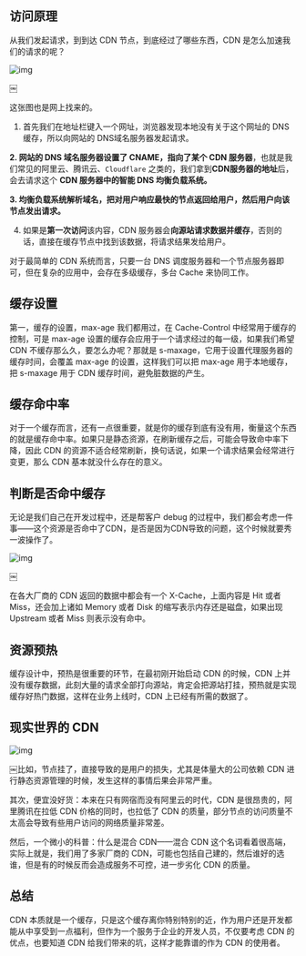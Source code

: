 ## **访问原理**

从我们发起请求，到到达 CDN 节点，到底经过了哪些东西，CDN 是怎么加速我们的请求的呢？

![img](https://pic3.zhimg.com/80/v2-d4ab223ee51aaeaa24c85271721de10e_720w.jpg)

￼

这张图也是网上找来的。

1. 首先我们在地址栏键入一个网址，浏览器发现本地没有关于这个网址的 DNS 缓存，所以向网站的 DNS域名服务器发起请求。

**2. 网站的 DNS 域名服务器设置了 CNAME，指向了某个 CDN 服务器**，也就是我们常见的阿里云、腾讯云、`Cloudflare` 之类的，我们拿到**CDN服务器的地址**后，会去请求这个 **CDN 服务器中的智能 DNS 均衡负载系统。**

**3. 均衡负载系统解析域名，把对用户响应最快的节点返回给用户，然后用户向该节点发出请求。**

4. 如果是**第一次访问**该内容，CDN 服务器会**向源站请求数据并缓存**，否则的话，直接在缓存节点中找到该数据，将请求结果发给用户。

对于最简单的 CDN 系统而言，只要一台 DNS 调度服务器和一个节点服务器即可，但在复杂的应用中，会存在多级缓存，多台 Cache 来协同工作。

## **缓存设置**

第一，缓存的设置，max-age 我们都用过，在 Cache-Control 中经常用于缓存的控制，可是 max-age 设置的缓存会应用于一个请求经过的每一级，如果我们希望 CDN 不缓存那么久，要怎么办呢？那就是 s-maxage，它用于设置代理服务器的缓存时间，会覆盖 max-age 的设置，这样我们可以把 max-age 用于本地缓存，把 s-maxage 用于 CDN 缓存时间，避免脏数据的产生。

## **缓存命中率**

对于一个缓存而言，还有一点很重要，就是你的缓存到底有没有用，衡量这个东西的就是缓存命中率。如果只是静态资源，在刷新缓存之后，可能会导致命中率下降，因此 CDN 的资源不适合经常刷新，换句话说，如果一个请求结果会经常进行变更，那么 CDN 基本就没什么存在的意义。

## **判断是否命中缓存**

无论是我们自己在开发过程中，还是帮客户 debug 的过程中，我们都会考虑一件事——这个资源是否命中了CDN，是否是因为CDN导致的问题，这个时候就要秀一波操作了。

![img](https://pic2.zhimg.com/80/v2-fdc8fbb56b81bf28a26bc03f289225a1_720w.jpg)

￼

在各大厂商的 CDN 返回的数据中都会有一个 X-Cache，上面内容是 Hit 或者 Miss，还会加上诸如 Memory 或者 Disk 的缩写表示内存还是磁盘，如果出现 Upstream 或者 Miss 则表示没有命中。

## **资源预热**

缓存设计中，预热是很重要的环节，在最初刚开始启动 CDN 的时候，CDN 上并没有缓存数据，此刻大量的请求全部打向源站，肯定会把源站打挂，预热就是实现缓存好热门数据，这样在业务上线时，CDN 上已经有所需的数据了。

## **现实世界的 CDN**

![img](https://pic3.zhimg.com/80/v2-4df2f339b5182e1a834236ea0fd18e62_720w.jpg)

￼比如，节点挂了，直接导致的是用户的损失，尤其是体量大的公司依赖 CDN 进行静态资源管理的时候，发生这样的事情后果会非常严重。

其次，便宜没好货：本来在只有网宿而没有阿里云的时代，CDN 是很昂贵的，阿里腾讯在拉低 CDN 价格的同时，也拉低了 CDN 的质量，部分节点的访问质量不太高会导致有些用户访问的网络质量非常差。

然后，一个微小的科普：什么是混合 CDN——混合 CDN 这个名词看着很高端，实际上就是，我们用了多家厂商的 CDN，可能也包括自己建的，然后谁好的选谁，但是有的时候反而会造成服务不可控，进一步劣化 CDN 的质量。

## 总结

CDN 本质就是一个缓存，只是这个缓存离你特别特别的近，作为用户还是开发都能从中享受到一点福利，但作为一个服务于企业的开发人员，不仅要考虑 CDN 的优点，也要知道 CDN 给我们带来的坑，这样才能靠谱的作为 CDN 的使用者。